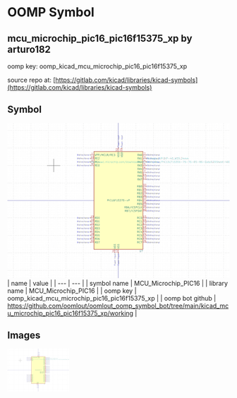# OOMP Symbol  
## mcu_microchip_pic16_pic16f15375_xp  by arturo182  
  
oomp key: oomp_kicad_mcu_microchip_pic16_pic16f15375_xp  
  
source repo at: [https://gitlab.com/kicad/libraries/kicad-symbols](https://gitlab.com/kicad/libraries/kicad-symbols)  
## Symbol  
  
[![working.png](working_600.png)](working.png)  
| name | value | 
| --- | --- | 
| symbol name | MCU_Microchip_PIC16 | 
| library name | MCU_Microchip_PIC16 | 
| oomp key | oomp_kicad_mcu_microchip_pic16_pic16f15375_xp | 
| oomp bot github | https://github.com/oomlout/oomlout_oomp_symbol_bot/tree/main/kicad_mcu_microchip_pic16_pic16f15375_xp/working | 
## Images  
  
[![working.png](working_140.png)](working.png)  
